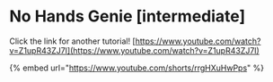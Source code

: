 # No Hands Genie \[intermediate]

Click the link for another tutorial! [https://www.youtube.com/watch?v=Z1upR43ZJ7I](https://www.youtube.com/watch?v=Z1upR43ZJ7I)

{% embed url="https://www.youtube.com/shorts/rrgHXuHwPps" %}
